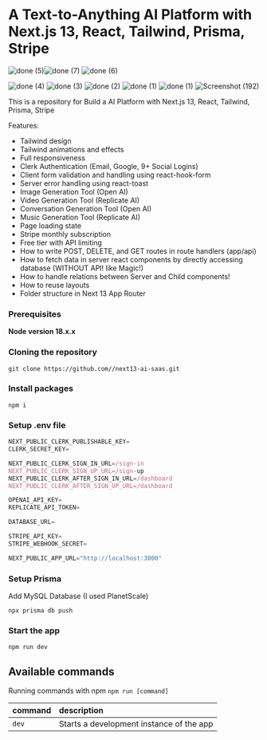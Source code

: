 # A Text-to-Anything AI Platform with Next.js 13, React, Tailwind, Prisma, Stripe
![done (5)](https://github.com/ChandraPrakash24/dev-tool/assets/107044253/6852ff2c-b53a-411a-b657-17e2b424b047)![done (7)](https://github.com/ChandraPrakash24/dev-tool/assets/107044253/81acc860-dc85-4651-a5b0-4167c4a64a09)
![done (6)](https://github.com/ChandraPrakash24/dev-tool/assets/107044253/c849e19c-b1e7-4a25-aa2d-4c02dbc5aa2a)


![done (4)](https://github.com/ChandraPrakash24/dev-tool/assets/107044253/23896a37-fb0e-469b-9731-697520e9db22)
![done (3)](https://github.com/ChandraPrakash24/dev-tool/assets/107044253/f6e5bb70-76b7-4b1b-8a2f-c6af72648410)
![done (2)](https://github.com/ChandraPrakash24/dev-tool/assets/107044253/c7229ced-bd1c-418c-a93b-0efd69bf2874)
![done (1)](https://github.com/ChandraPrakash24/dev-tool/assets/107044253/b43438af-9559-4aa1-b217-5168ec35efcb)
![done (1)](https://github.com/ChandraPrakash24/dev-tool/assets/107044253/5c10999d-3bf0-4e4b-887e-0d622ba41680)
![Screenshot (192)](https://github.com/ChandraPrakash24/dev-tool/assets/107044253/310204e9-637b-4d10-bf29-99dda8b7f86d)





This is a repository for Build a AI Platform with Next.js 13, React, Tailwind, Prisma, Stripe

Features:

- Tailwind design
- Tailwind animations and effects
- Full responsiveness
- Clerk Authentication (Email, Google, 9+ Social Logins)
- Client form validation and handling using react-hook-form
- Server error handling using react-toast
- Image Generation Tool (Open AI)
- Video Generation Tool (Replicate AI)
- Conversation Generation Tool (Open AI)
- Music Generation Tool (Replicate AI)
- Page loading state
- Stripe monthly subscription
- Free tier with API limiting
- How to write POST, DELETE, and GET routes in route handlers (app/api)
- How to fetch data in server react components by directly accessing database (WITHOUT API! like Magic!)
- How to handle relations between Server and Child components!
- How to reuse layouts
- Folder structure in Next 13 App Router

### Prerequisites

**Node version 18.x.x**

### Cloning the repository

```shell
git clone https://github.com//next13-ai-saas.git
```

### Install packages

```shell
npm i
```

### Setup .env file


```js
NEXT_PUBLIC_CLERK_PUBLISHABLE_KEY=
CLERK_SECRET_KEY=

NEXT_PUBLIC_CLERK_SIGN_IN_URL=/sign-in
NEXT_PUBLIC_CLERK_SIGN_UP_URL=/sign-up
NEXT_PUBLIC_CLERK_AFTER_SIGN_IN_URL=/dashboard
NEXT_PUBLIC_CLERK_AFTER_SIGN_UP_URL=/dashboard

OPENAI_API_KEY=
REPLICATE_API_TOKEN=

DATABASE_URL=

STRIPE_API_KEY=
STRIPE_WEBHOOK_SECRET=

NEXT_PUBLIC_APP_URL="http://localhost:3000"
```

### Setup Prisma

Add MySQL Database (I used PlanetScale)

```shell
npx prisma db push

```

### Start the app

```shell
npm run dev
```

## Available commands

Running commands with npm `npm run [command]`

| command         | description                              |
| :-------------- | :--------------------------------------- |
| `dev`           | Starts a development instance of the app |
